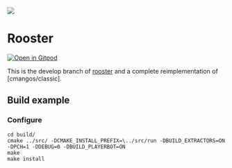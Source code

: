 <img src="https://github.com/christiansiewert/rooster/raw/rooster/docs/logo.jpg" />

# Rooster

[![Open in Gitpod](https://gitpod.io/button/open-in-gitpod.svg)](https://gitpod.io/#https://github.com/christiansiewert/rooster)

This is the develop branch of [rooster] and a complete reimplementation of [cmangos/classic].

[rooster]: https://github.com/christiansiewert/rooster/tree/rooster
[cmangos/mangos-classic]: https://github.com/cmangos/mangos-classic

## Build example

### Configure

```
cd build/
cmake ../src/ -DCMAKE_INSTALL_PREFIX=\../src/run -DBUILD_EXTRACTORS=ON -DPCH=1 -DDEBUG=0 -DBUILD_PLAYERBOT=ON
make
make install
```